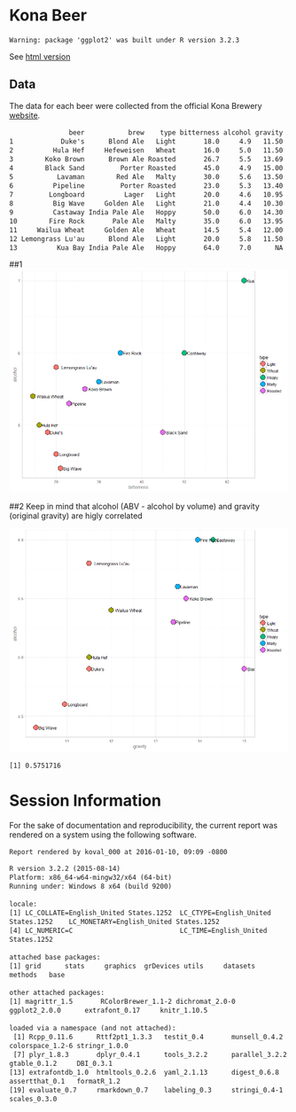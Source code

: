 # Kona Beer



<!--  Set the working directory to the repository's base directory; this assumes the report is nested inside of two directories.-->


<!-- Set the report-wide options, and point to the external code file. -->


<!-- Load the sources.  Suppress the output when loading sources. --> 

```
Warning: package 'ggplot2' was built under R version 3.2.3
```

<!-- Load 'sourced' R files.  Suppress the output when loading packages. --> 


<!-- Load any global functions and variables declared in the R file.  Suppress the output. --> 


<!-- Declare any global functions specific to a Rmd output.  Suppress the output. --> 


<!-- Load the datasets.   -->


<!-- Tweak the datasets.   -->

See [html version](./kona-beer.html)

## Data
The data for each beer were collected from the official Kona Brewery [website](http://konabrewingco.com/). 


```
               beer           brew    type bitterness alcohol gravity
1            Duke's      Blond Ale   Light       18.0     4.9   11.50
2          Hula Hef     Hefeweisen   Wheat       16.0     5.0   11.50
3        Koko Brown      Brown Ale Roasted       26.7     5.5   13.69
4        Black Sand         Porter Roasted       45.0     4.9   15.00
5           Lavaman        Red Ale   Malty       30.0     5.6   13.50
6          Pipeline         Porter Roasted       23.0     5.3   13.40
7         Longboard          Lager   Light       20.0     4.6   10.95
8          Big Wave     Golden Ale   Light       21.0     4.4   10.30
9          Castaway India Pale Ale   Hoppy       50.0     6.0   14.30
10        Fire Rock       Pale Ale   Malty       35.0     6.0   13.95
11     Wailua Wheat     Golden Ale   Wheat       14.5     5.4   12.00
12 Lemongrass Lu'au      Blond Ale   Light       20.0     5.8   11.50
13          Kua Bay India Pale Ale   Hoppy       64.0     7.0      NA
```



##1
![](figure-png/scatter_1-1.png) 

##2
Keep in mind that alcohol (ABV - alcohol by volume) and gravity (original gravity) are higly correlated

![](figure-png/scatter_2-1.png) 

```
[1] 0.5751716
```


# Session Information
For the sake of documentation and reproducibility, the current report was rendered on a system using the following software.


```
Report rendered by koval_000 at 2016-01-10, 09:09 -0800
```

```
R version 3.2.2 (2015-08-14)
Platform: x86_64-w64-mingw32/x64 (64-bit)
Running under: Windows 8 x64 (build 9200)

locale:
[1] LC_COLLATE=English_United States.1252  LC_CTYPE=English_United States.1252    LC_MONETARY=English_United States.1252
[4] LC_NUMERIC=C                           LC_TIME=English_United States.1252    

attached base packages:
[1] grid      stats     graphics  grDevices utils     datasets  methods   base     

other attached packages:
[1] magrittr_1.5       RColorBrewer_1.1-2 dichromat_2.0-0    ggplot2_2.0.0      extrafont_0.17     knitr_1.10.5      

loaded via a namespace (and not attached):
 [1] Rcpp_0.11.6      Rttf2pt1_1.3.3   testit_0.4       munsell_0.4.2    colorspace_1.2-6 stringr_1.0.0   
 [7] plyr_1.8.3       dplyr_0.4.1      tools_3.2.2      parallel_3.2.2   gtable_0.1.2     DBI_0.3.1       
[13] extrafontdb_1.0  htmltools_0.2.6  yaml_2.1.13      digest_0.6.8     assertthat_0.1   formatR_1.2     
[19] evaluate_0.7     rmarkdown_0.7    labeling_0.3     stringi_0.4-1    scales_0.3.0    
```
